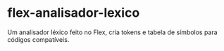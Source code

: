 # flex-analisador-lexico
Um analisador léxico feito no Flex, cria tokens e tabela de símbolos para códigos compatíveis.
